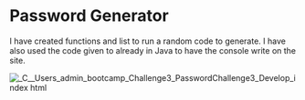 # Password Generator 
I have created functions and list to run a random code to generate.
I have also used the code given to already in Java to have the console write on the site.

![_C__Users_admin_bootcamp_Challenge3_PasswordChallenge3_Develop_index html](https://user-images.githubusercontent.com/110849412/198922555-26b840ea-b45f-46ba-ad36-5caefd441412.png)
